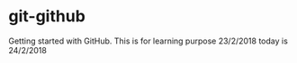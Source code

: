 # git-github
Getting started with GitHub.
This is for learning purpose
23/2/2018
today is 24/2/2018

